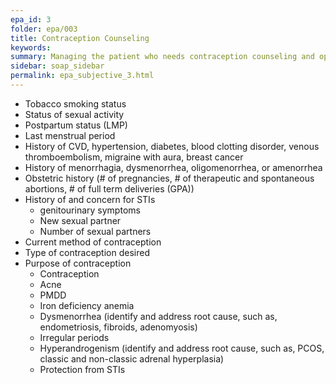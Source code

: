 ```yaml
---
epa_id: 3
folder: epa/003
title: Contraception Counseling
keywords: 
summary: Managing the patient who needs contraception counseling and options
sidebar: soap_sidebar
permalink: epa_subjective_3.html
---
```

- Tobacco smoking status
- Status of sexual activity
- Postpartum status (LMP)
- Last menstrual period
- History of CVD, hypertension, diabetes, blood clotting disorder, venous thromboembolism, migraine with aura, breast cancer
- History of menorrhagia, dysmenorrhea, oligomenorrhea, or amenorrhea
- Obstetric history (# of pregnancies, # of therapeutic and spontaneous abortions, # of full term deliveries (GPA))
- History of and concern for STIs
  - genitourinary symptoms
  - New sexual partner
  - Number of sexual partners
- Current method of contraception
- Type of contraception desired
- Purpose of contraception
  - Contraception
  - Acne 
  - PMDD
  - Iron deficiency anemia
  - Dysmenorrhea (identify and address root cause, such as, endometriosis, fibroids, adenomyosis)
  - Irregular periods 
  - Hyperandrogenism (identify and address root cause, such as, PCOS, classic and non-classic adrenal hyperplasia)
  - Protection from STIs
